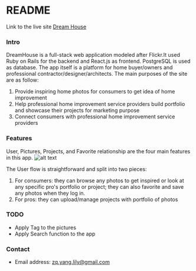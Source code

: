 # README

Link to the live site [Dream House](http://dreamhousesf@herokuapp.com)

### Intro

DreamHouse is a full-stack web application modeled after Flickr.It used Ruby on Rails for the backend and React.js as frontend. PostgreSQL is used as database.
The app itself is a platform for home buyer/owners and professional contractor/designer/architects. The main purposes of the site are as follow:
1. Provide inspiring home photos for consumers to get idea of home improvement
2. Help professional home improvement service providers build portfolio and showcase their projects for marketing purpose
3. Connect consumers with professional home improvement service providers
### Features

User, Pictures, Projects, and Favorite relationship are the four main features in this app.
![alt text](http://res.cloudinary.com/dreamhousesf/image/upload/v1512328344/Screen_Shot_2017-12-03_at_11.08.09_AM_c9kln6.png "Profile 1")

The User flow is straightforward and split into two pieces:
1. For consumers: they can browse any photos to get inspired or look at any specific pro's portfolio or project; they can also favorite and save any photos when they log in.
2. For pros: they can upload/manage projects with portfolio of photos
### TODO

* Apply Tag to the pictures
* Apply Search function to the app
### Contact

* Email address: zq.yang.lily@gmail.com
